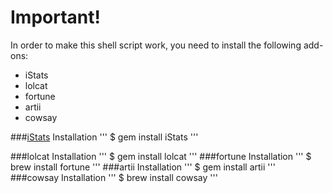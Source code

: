 # **Important!**
In order to make this shell script work, you need to install the following add-ons:

- iStats
- lolcat
- fortune
- artii
- cowsay

###[iStats](https://github.com/Chris911/iStats)
Installation
'''
$ gem install iStats
'''

###lolcat
Installation
'''
$ gem install lolcat
'''
###fortune
Installation
'''
$ brew install fortune
'''
###artii
Installation
'''
$ gem install artii
'''
###cowsay
Installation
'''
$ brew install cowsay
'''

